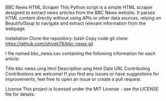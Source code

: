 BBC News HTML Scraper
This Python script is a simple HTML scraper designed to extract news articles from the BBC News website. It parses HTML content directly without using APIs or other data sources, relying on BeautifulSoup to navigate and extract relevant information from the webpage.

Installation
Clone the repository:
bash
Copy code
git clone https://github.com/shivek78/bbc-news.git

I file named bbc_news.csv containing the following information for each article:

Title
bbc news uing html
Description
uing html
Date
URL
Contributing
Contributions are welcome! If you find any issues or have suggestions for improvements, feel free to open an issue or create a pull request.

License
This project is licensed under the MIT License - see the LICENSE file for details.


